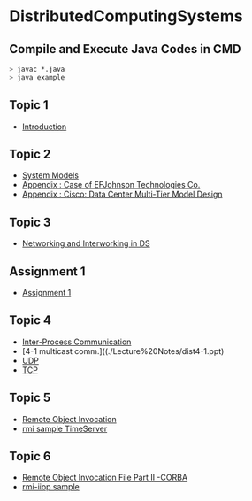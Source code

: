 # DistributedComputingSystems

## Compile and Execute Java Codes in CMD
```bash
> javac *.java
> java example
```

## Topic 1
- [Introduction](./Lecture%20Notes/dist1.ppt)

## Topic 2
- [System Models](./Lecture%20Notes/dist2.ppt)
- [Appendix : Case of EFJohnson Technologies Co.](./Lecture%20Notes/EFJohnsonTechnologies.pdf)
- [Appendix : Cisco: Data Center Multi-Tier Model Design](./Lecture%20Notes/Cisco_DCInfra2.pdf)

## Topic 3
- [Networking and Interworking in DS](./Lecture%20Notes/dist3.ppt)

## Assignment 1
- [Assignment 1](./Assignment/Assignment%201/)

## Topic 4
- [Inter-Process Communication](./Lecture%20Notes/dist4-process-communication.ppt)
- [4-1 multicast comm.]((./Lecture%20Notes/dist4-1.ppt)
- [UDP](./sample/udp/)
- [TCP](./sample/tcp/)

## Topic 5
- [Remote Object Invocation](./Lecture%20Notes/dist5-remoteInvocation.ppt)
- [rmi sample TimeServer](./sample/rmi/)

## Topic 6
- [Remote Object Invocation File Part II -CORBA](./Lecture%20Notes/dist6-corba.ppt)
- [rmi-iiop sample](./sample/corba/)
